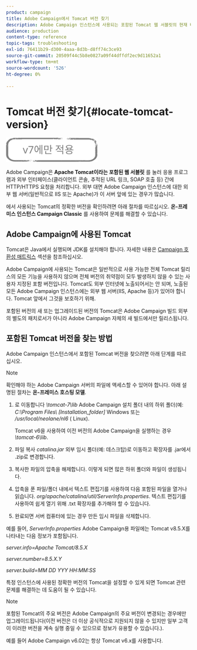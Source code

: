 ```yaml
---
product: campaign
title: Adobe Campaign에서 Tomcat 버전 찾기
description: Adobe Campaign 인스턴스에 사용되는 포함된 Tomcat 웹 서블릿의 현재 버전을 확인하는 방법을 배웁니다.
audience: production
content-type: reference
topic-tags: troubleshooting
exl-id: 76411b29-d300-4aaa-8d3b-d8ff74c3ce93
source-git-commit: 20509f44c5b8e0827a09f44dffdf2ec9d11652a1
workflow-type: tm+mt
source-wordcount: '526'
ht-degree: 0%

---
```


# Tomcat 버전 찾기{#locate-tomcat-version}

![](../../assets/v7-only.svg)

Adobe Campaign은 **Apache Tomcat이라는 포함된 웹 서블릿** 를 눌러 응용 프로그램과 외부 인터페이스(클라이언트 콘솔, 추적된 URL 링크, SOAP 호출 등) 간에 HTTP/HTTPS 요청을 처리합니다. 외부 대면 Adobe Campaign 인스턴스에 대한 외부 웹 서버(일반적으로 IIS 또는 Apache)가 이 서버 앞에 있는 경우가 많습니다.

에서 사용되는 Tomcat의 정확한 버전을 확인하려면 아래 절차를 따르십시오. **온-프레미스 인스턴스 Campaign Classic** 를 사용하여 문제를 해결할 수 있습니다.

## Adobe Campaign에 사용된 Tomcat

Tomcat은 Java에서 실행되며 JDK를 설치해야 합니다. 자세한 내용은 [Campaign 호환성 매트릭스](../../rn/using/compatibility-matrix.md) 섹션을 참조하십시오.

Adobe Campaign에 사용되는 Tomcat은 일반적으로 사용 가능한 전체 Tomcat 릴리스의 모든 기능을 사용하지 않으며 전체 버전의 취약점이 모두 발생하지 않을 수 있는 사용자 지정된 포함 버전입니다. Tomcat도 외부 인터넷에 노출되어서는 안 되며, 노출된 모든 Adobe Campaign 인스턴스에는 외부 웹 서버(IIS, Apache 등)가 있어야 합니다. Tomcat 앞에서 그것을 보호하기 위해.

포함된 버전의 새 또는 업그레이드된 버전의 Tomcat은 Adobe Campaign 빌드 외부의 별도의 패치로서가 아니라 Adobe Campaign 자체의 새 빌드에서만 릴리스됩니다.

## 포함된 Tomcat 버전을 찾는 방법

Adobe Campaign 인스턴스에서 포함된 Tomcat 버전을 찾으려면 아래 단계를 따르십시오.

>[!NOTE]
>
>확인해야 하는 Adobe Campaign 서버의 파일에 액세스할 수 있어야 합니다. 아래 설명된 절차는 **온-프레미스 호스팅 모델**.

1. 로 이동합니다 *\tomcat-7\lib* Adobe Campaign 설치 폴더 내의 하위 폴더(예: *C:\Program Files\ [Installation_folder]* Windows 또는 */usr/local/neolane/nl6* ( Linux).

   Tomcat v6을 사용하여 이전 버전의 Adobe Campaign을 실행하는 경우 *\tomcat-6\lib*.

1. 파일 복사 *catalina.jar* 외부 임시 폴더(예: 데스크탑)로 이동하고 확장자를 .jar에서 .zip로 변경합니다.

1. 복사한 파일의 압축을 해제합니다. 이렇게 되면 많은 하위 폴더와 파일이 생성됩니다.

1. 압축을 푼 파일/폴더 내에서 텍스트 편집기를 사용하여 다음 포함된 파일을 열거나 읽습니다. *org/apache/catalina/util/ServerInfo.properties*. 텍스트 편집기를 사용하여 쉽게 열기 위해 .txt 확장자를 추가해야 할 수 있습니다.

1. 완료되면 서버 컴퓨터에 있는 경우 만든 임시 파일을 삭제합니다.

예를 들어, *ServerInfo.properties* Adobe Campaign용 파일에는 Tomcat v8.5.X를 나타내는 다음 정보가 포함됩니다.

*server.info=Apache Tomcat/8.5.X*

*server.number=8.5.X.Y*

*server.build=MM DD YYY HH:MM:SS*

특정 인스턴스에 사용된 정확한 버전의 Tomcat을 설정할 수 있게 되면 Tomcat 관련 문제를 해결하는 데 도움이 될 수 있습니다.

>[!NOTE]
>
>포함된 Tomcat의 주요 버전은 Adobe Campaign의 주요 버전이 변경되는 경우에만 업그레이드됩니다(이전 버전은 더 이상 공식적으로 지원되지 않을 수 있지만 일부 고객이 이러한 버전을 계속 실행 중일 수 있으므로 정보가 유용할 수 있습니다.).
>
>예를 들어 Adobe Campaign v6.02는 항상 Tomcat v6.x를 사용합니다.
